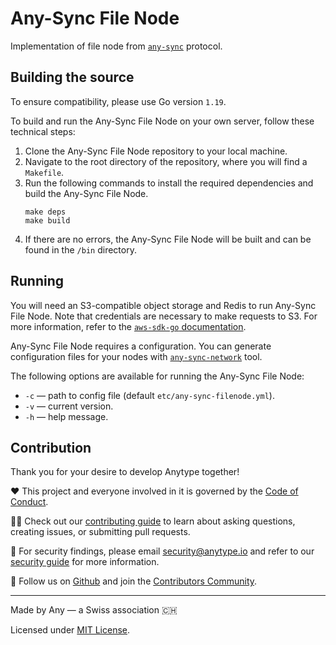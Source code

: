 # Any-Sync File Node
Implementation of file node from [`any-sync`](https://github.com/anyproto/any-sync) protocol.

## Building the source
To ensure compatibility, please use Go version `1.19`.

To build and run the Any-Sync File Node on your own server, follow these technical steps:

1.  Clone the Any-Sync File Node repository to your local machine.
2.  Navigate to the root directory of the repository, where you will find a `Makefile`.
3.  Run the following commands to install the required dependencies and build the Any-Sync File Node.
    ```
    make deps
    make build
    ```
4.  If there are no errors, the Any-Sync File Node will be built and can be found in the `/bin` directory.

## Running
You will need an S3-compatible object storage and Redis to run Any-Sync File Node. Note that credentials are necessary to make requests to S3. For more information, refer to the [`aws-sdk-go` documentation](https://pkg.go.dev/github.com/aws/aws-sdk-go#readme-configuring-credentials).

Any-Sync File Node requires a configuration. You can generate configuration files for your nodes with [`any-sync-network`](https://github.com/anyproto/any-sync-tools) tool.

The following options are available for running the Any-Sync File Node:

 - `-c` — path to config file (default `etc/any-sync-filenode.yml`). 
 - `-v` — current version.
 - `-h` — help message.

## Contribution
Thank you for your desire to develop Anytype together!

❤️ This project and everyone involved in it is governed by the [Code of Conduct](https://github.com/anyproto/.github/blob/main/docs/CODE_OF_CONDUCT.md).

🧑‍💻 Check out our [contributing guide](https://github.com/anyproto/.github/blob/main/docs/CONTRIBUTING.md) to learn about asking questions, creating issues, or submitting pull requests.

🫢 For security findings, please email [security@anytype.io](mailto:security@anytype.io) and refer to our [security guide](https://github.com/anyproto/.github/blob/main/docs/SECURITY.md) for more information.

🤝 Follow us on [Github](https://github.com/anyproto) and join the [Contributors Community](https://github.com/orgs/anyproto/discussions).

---
Made by Any — a Swiss association 🇨🇭

Licensed under [MIT License](./LICENSE).
